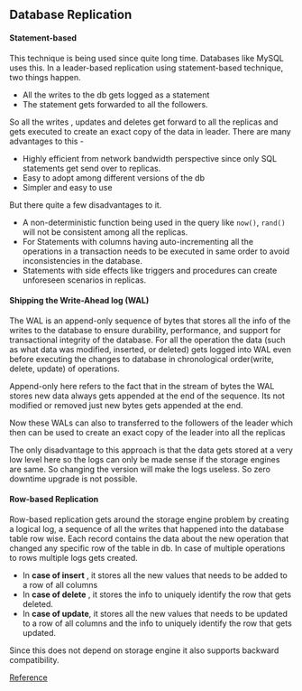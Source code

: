## Database Replication

#### Statement-based 

This technique is being used since quite long time. Databases like MySQL uses this.
In a leader-based replication using statement-based technique, two things happen.
- All the writes to the db gets logged as a statement
- The statement gets forwarded to all the followers. 

So all the writes , updates and deletes get forward to all the replicas and gets executed to create an exact copy of the data in leader. There are many advantages to this - 
- Highly efficient from network bandwidth perspective since only SQL statements get send over to replicas.
- Easy to adopt among different versions of the db
- Simpler and easy to use

But there quite a few disadvantages to it. 
- A non-deterministic function being used in the query like `now()`, `rand()` will not be consistent among all the replicas. 
- For Statements with columns having auto-incrementing all the operations in a transaction needs to be executed in same order to avoid inconsistencies in the database.
- Statements with side effects like triggers and procedures can create unforeseen scenarios in replicas.

#### Shipping the Write-Ahead log (WAL)

The WAL is an append-only sequence of bytes that stores all the info of the writes to the database to ensure durability, performance, and support for transactional integrity of the database. For all the operation the data (such as what data was modified, inserted, or deleted) gets logged into WAL even before executing the changes to database in chronological order(write, delete, update) of operations. 

Append-only here refers to the fact that in the stream of bytes the WAL stores new data always gets appended at the end of the sequence. Its not modified or removed just new bytes gets appended at the end.

Now these WALs can also to transferred to the followers of the leader which then can be used to create an exact copy of the leader into all the replicas

The only disadvantage to this approach is that the data gets stored at a very low level here so the logs can only be made sense if the storage engines are same. So changing the version will make the logs useless. 
So zero downtime upgrade is not possible.

#### Row-based Replication

Row-based replication gets around the storage engine problem by creating a logical log, a sequence of all the writes that happened into the database table row wise. Each record contains the data about the new operation that changed any specific row of the table in db. In case of multiple operations to rows multiple logs gets created. 

- In **case of insert** , it stores all the new values that needs to be added to a row of all columns
- In **case of delete** , it stores the info to uniquely identify the row that gets deleted.
- In **case of update**, it stores all the new values that needs to be updated to a row of all columns and the info to uniquely identify the row that gets updated.

Since this does not depend on storage engine it also supports backward compatibility. 

[Reference](https://newsletter.systemdesigncodex.com/p/database-replication-under-the-hood)

